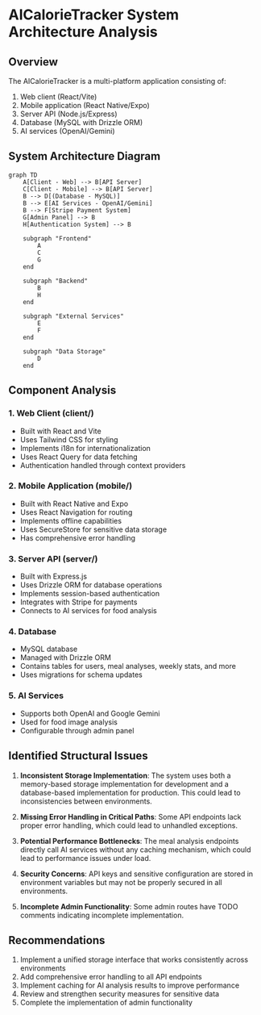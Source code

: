 # AICalorieTracker System Architecture Analysis

## Overview
The AICalorieTracker is a multi-platform application consisting of:
1. Web client (React/Vite)
2. Mobile application (React Native/Expo)
3. Server API (Node.js/Express)
4. Database (MySQL with Drizzle ORM)
5. AI services (OpenAI/Gemini)

## System Architecture Diagram

```mermaid
graph TD
    A[Client - Web] --> B[API Server]
    C[Client - Mobile] --> B[API Server]
    B --> D[(Database - MySQL)]
    B --> E[AI Services - OpenAI/Gemini]
    B --> F[Stripe Payment System]
    G[Admin Panel] --> B
    H[Authentication System] --> B

    subgraph "Frontend"
        A
        C
        G
    end

    subgraph "Backend"
        B
        H
    end

    subgraph "External Services"
        E
        F
    end

    subgraph "Data Storage"
        D
    end
```

## Component Analysis

### 1. Web Client (client/)
- Built with React and Vite
- Uses Tailwind CSS for styling
- Implements i18n for internationalization
- Uses React Query for data fetching
- Authentication handled through context providers

### 2. Mobile Application (mobile/)
- Built with React Native and Expo
- Uses React Navigation for routing
- Implements offline capabilities
- Uses SecureStore for sensitive data storage
- Has comprehensive error handling

### 3. Server API (server/)
- Built with Express.js
- Uses Drizzle ORM for database operations
- Implements session-based authentication
- Integrates with Stripe for payments
- Connects to AI services for food analysis

### 4. Database
- MySQL database
- Managed with Drizzle ORM
- Contains tables for users, meal analyses, weekly stats, and more
- Uses migrations for schema updates

### 5. AI Services
- Supports both OpenAI and Google Gemini
- Used for food image analysis
- Configurable through admin panel

## Identified Structural Issues

1. **Inconsistent Storage Implementation**: The system uses both a memory-based storage implementation for development and a database-based implementation for production. This could lead to inconsistencies between environments.

2. **Missing Error Handling in Critical Paths**: Some API endpoints lack proper error handling, which could lead to unhandled exceptions.

3. **Potential Performance Bottlenecks**: The meal analysis endpoints directly call AI services without any caching mechanism, which could lead to performance issues under load.

4. **Security Concerns**: API keys and sensitive configuration are stored in environment variables but may not be properly secured in all environments.

5. **Incomplete Admin Functionality**: Some admin routes have TODO comments indicating incomplete implementation.

## Recommendations

1. Implement a unified storage interface that works consistently across environments
2. Add comprehensive error handling to all API endpoints
3. Implement caching for AI analysis results to improve performance
4. Review and strengthen security measures for sensitive data
5. Complete the implementation of admin functionality